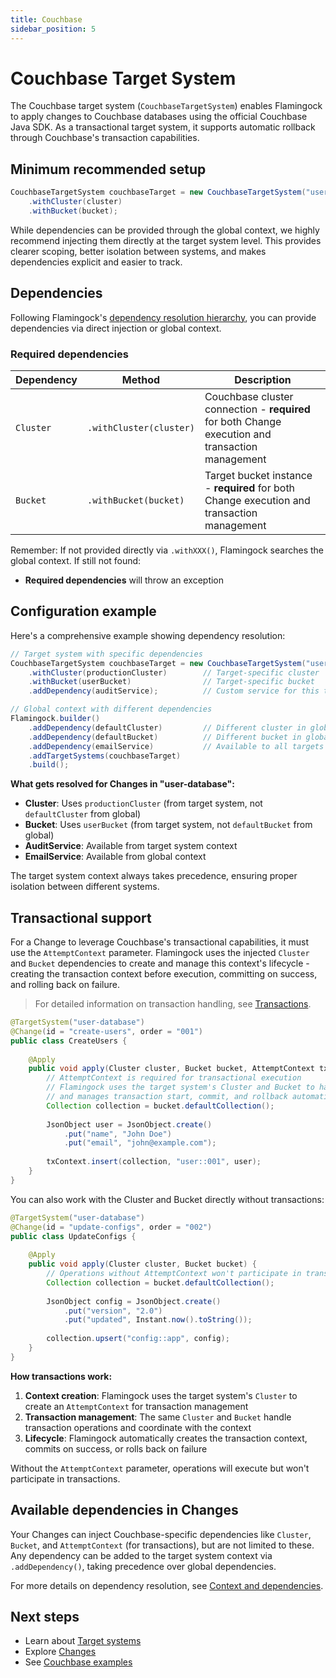 ```yaml
---
title: Couchbase
sidebar_position: 5
---
```


# Couchbase Target System

The Couchbase target system (`CouchbaseTargetSystem`) enables Flamingock to apply changes to Couchbase databases using the official Couchbase Java SDK. As a transactional target system, it supports automatic rollback through Couchbase's transaction capabilities.

## Minimum recommended setup

```java
CouchbaseTargetSystem couchbaseTarget = new CouchbaseTargetSystem("user-database")
    .withCluster(cluster)
    .withBucket(bucket);
```

While dependencies can be provided through the global context, we highly recommend injecting them directly at the target system level. This provides clearer scoping, better isolation between systems, and makes dependencies explicit and easier to track.

## Dependencies

Following Flamingock's [dependency resolution hierarchy](../flamingock-library-config/context-and-dependencies.md), you can provide dependencies via direct injection or global context.

### Required dependencies

| Dependency | Method | Description |
|------------|--------|-------------|
| `Cluster` | `.withCluster(cluster)` | Couchbase cluster connection - **required** for both Change execution and transaction management |
| `Bucket` | `.withBucket(bucket)` | Target bucket instance - **required** for both Change execution and transaction management |

Remember: If not provided directly via `.withXXX()`, Flamingock searches the global context. If still not found:
- **Required dependencies** will throw an exception

## Configuration example

Here's a comprehensive example showing dependency resolution:

```java
// Target system with specific dependencies
CouchbaseTargetSystem couchbaseTarget = new CouchbaseTargetSystem("user-database")
    .withCluster(productionCluster)        // Target-specific cluster
    .withBucket(userBucket)                // Target-specific bucket
    .addDependency(auditService);          // Custom service for this target

// Global context with different dependencies
Flamingock.builder()
    .addDependency(defaultCluster)         // Different cluster in global
    .addDependency(defaultBucket)          // Different bucket in global
    .addDependency(emailService)           // Available to all targets
    .addTargetSystems(couchbaseTarget)
    .build();
```

**What gets resolved for Changes in "user-database":**
- **Cluster**: Uses `productionCluster` (from target system, not `defaultCluster` from global)
- **Bucket**: Uses `userBucket` (from target system, not `defaultBucket` from global)
- **AuditService**: Available from target system context
- **EmailService**: Available from global context

The target system context always takes precedence, ensuring proper isolation between different systems.

## Transactional support

For a Change to leverage Couchbase's transactional capabilities, it must use the `AttemptContext` parameter. Flamingock uses the injected `Cluster` and `Bucket` dependencies to create and manage this context's lifecycle - creating the transaction context before execution, committing on success, and rolling back on failure.

> For detailed information on transaction handling, see [Transactions](../flamingock-library-config/transactions.md).

```java
@TargetSystem("user-database")
@Change(id = "create-users", order = "001")
public class CreateUsers {
    
    @Apply
    public void apply(Cluster cluster, Bucket bucket, AttemptContext txContext) {
        // AttemptContext is required for transactional execution
        // Flamingock uses the target system's Cluster and Bucket to handle transaction operations
        // and manages transaction start, commit, and rollback automatically
        Collection collection = bucket.defaultCollection();
        
        JsonObject user = JsonObject.create()
            .put("name", "John Doe")
            .put("email", "john@example.com");
            
        txContext.insert(collection, "user::001", user);
    }
}
```

You can also work with the Cluster and Bucket directly without transactions:

```java
@TargetSystem("user-database")
@Change(id = "update-configs", order = "002")
public class UpdateConfigs {
    
    @Apply
    public void apply(Cluster cluster, Bucket bucket) {
        // Operations without AttemptContext won't participate in transactions
        Collection collection = bucket.defaultCollection();
        
        JsonObject config = JsonObject.create()
            .put("version", "2.0")
            .put("updated", Instant.now().toString());
            
        collection.upsert("config::app", config);
    }
}
```

**How transactions work:**
1. **Context creation**: Flamingock uses the target system's `Cluster` to create an `AttemptContext` for transaction management
2. **Transaction management**: The same `Cluster` and `Bucket` handle transaction operations and coordinate with the context
3. **Lifecycle**: Flamingock automatically creates the transaction context, commits on success, or rolls back on failure

Without the `AttemptContext` parameter, operations will execute but won't participate in transactions.

## Available dependencies in Changes

Your Changes can inject Couchbase-specific dependencies like `Cluster`, `Bucket`, and `AttemptContext` (for transactions), but are not limited to these. Any dependency can be added to the target system context via `.addDependency()`, taking precedence over global dependencies.

For more details on dependency resolution, see [Context and dependencies](../flamingock-library-config/context-and-dependencies.md).

## Next steps

- Learn about [Target systems](introduction.md)
- Explore [Changes](../changes/introduction.md)
- See [Couchbase examples](https://github.com/flamingock/flamingock-examples/tree/master/couchbase)